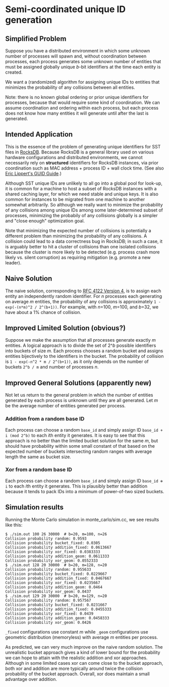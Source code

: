 # Semi-coordinated unique ID generation

## Simplified Problem

Suppose you have a distributed environment in which some unknown
number of processes will spawn and, without coordination between
processes, each process generates some unknown number of entities that
must be assigned globally unique *b*-bit identifiers at the time each
entity is created.

We want a (randomized) algorithm for assigning unique IDs to entities
that minimizes the probability of any collisions between all entities.

Note: there is no known global ordering or prior unique identifiers
for processes, because that would require some kind of coordination.
We can assume coordination and ordering within each process, but each
process does not know how many entities it will generate until after
the last is generated.

## Intended Application
This is the essence of the problem of generating unique identifiers
for SST files in
[RocksDB](https://github.com/facebook/rocksdb). Because RocksDB is a
general library used on various hardware configurations and
distributed environments, we cannot necessarily rely on **structured**
identifiers for RocksDB instances, via prior coordination such as MAC
address + process ID + wall clock time. (See also [Eric Lippert's GUID
Guide](https://ericlippert.com/2012/04/24/guid-guide-part-one/).)

Although SST unique IDs are unlikely to all go into a global pool for
look-up, it is common for a machine to host a subset of RocksDB
instances with a shared caching layer, for which we need stable and
unique keys. It is also common for instances to be migrated from one
machine to another somewhat arbitrarily. So although we really want to
minimize the probability of any collisions among unique IDs among some
later-determined subset of processes, minimizing the probabily of any
collisions globally is a simpler and "close enough" optimization goal.

Note that minimizing the expected number of collisions is potentially
a different problem than minimizing the probability of any
collisions. A collision could lead to a data correctness bug in
RocksDB; in such a case, it is arguably better to hit a cluster of
collisions than one isolated collisions because the cluster is more
likely to be detected (e.g. process crash more likely vs. silent
corruption) as requiring mitigation (e.g. promote a new leader).

## Naive Solution

The naive solution, corresponding to [RFC 4122 Version
4](https://en.wikipedia.org/wiki/Universally_unique_identifier#Version_4_(random)),
is to assign each entity an independently random identifier. For *n*
processes each generating on average *m* entities, the probability of
any collisions is approximately `1 - exp(-(n*m)^2 / 2^(b+1))`. For
example, with *n*=100, *m*=100, and *b*=32, we have about a 1% chance
of collision.

## Improved Limited Solution (obvious?)
Suppose we make the assumption that all processes generate exactly *m*
entities. A logical approach is to divide the set of 2^*b* possible
identifiers into buckets of size *m*. Each process chooses a random
bucket and assigns entities bijectively to the identifiers in the
bucket. The probability of collision is `1 - exp(-n^2 * m / 2^(b+1))`,
as it only depends on the number of buckets `2^b / m` and number of
processes *n*.

## Improved General Solutions (apparently new)
Not let us return to the general problem in which the number of
entities generated by each process is unknown until they are all
generated. Let *m* be the average number of entities generated per
process.

### Addition from a random base ID
Each process can choose a random `base_id` and simply assign ID
`base_id + i (mod 2^b)` to each *i*th entity it generates. It is easy
to see that this approach is no better than the limited bucket
solution for the same *m*, but should have probability within some
small constant of that based on the expected number of buckets
intersecting random ranges with average length the same as bucket
size.

### Xor from a random base ID
Each process can choose a random `base_id` and simply assign ID
`base_id ⊕ i` to each *i*th entity it generates. This is
plausibly better than addition because it tends to pack IDs into a
minimum of power-of-two sized buckets.

## Simulation results

Running the Monte Carlo simulation in monte_carlo/sim.cc, we see
results like this:

```
$ ./sim.out 100 26 30000  # b=20, m=100, n=26
Collision probability random: 0.9593
Collision probability bucket_fixed: 0.0305
Collision probability addition_fixed: 0.0613667
Collision probability xor_fixed: 0.0383333
Collision probability addition_geom: 0.0611333
Collision probability xor_geom: 0.0552333
$ ./sim.out 128 20 30000  # b=20, m=128, n=20
Collision probability random: 0.955633
Collision probability bucket_fixed: 0.0229667
Collision probability addition_fixed: 0.0467667
Collision probability xor_fixed: 0.0235667
Collision probability addition_geom: 0.0464
Collision probability xor_geom: 0.0437
$ ./sim.out 129 20 30000  # b=20, m=129, n=20
Collision probability random: 0.957567
Collision probability bucket_fixed: 0.0231667
Collision probability addition_fixed: 0.0455333
Collision probability xor_fixed: 0.0439
Collision probability addition_geom: 0.0458333
Collision probability xor_geom: 0.0426
```

`_fixed` configurations use constant *m* while `_geom` configurations use
geometric distribution (memoryless) with average *m* entities per process.

As predicted, we can very much improve on the naive random solution. The
unrealistic bucket approach gives a kind of lower bound for the
probability we can hope to attain with the realistic addition and xor
approaches. Although in some limited cases xor can come close to the
bucket approach, both xor and addition are more typically around twice the
collision probability of the bucket approach. Overall, xor does maintain a
small advantage over addition.
